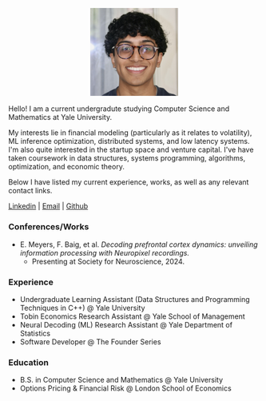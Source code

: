 <p align="center">
  <img src="profile.jpeg" width="35%" height="35%">
</p>

Hello! I am a current undergradute studying Computer Science and Mathematics at Yale University. 

My interests lie in financial modeling (particularly as it relates to volatility), ML inference optimization, distributed systems, and low latency systems. I'm also quite interested in the startup space and venture capital. I've have taken coursework in data structures, systems programming, algorithms, optimization, and economic theory.

Below I have listed my current experience, works, as well as any relevant contact links. 

[Linkedin](https://www.linkedin.com/in/baig-farhan/) | [Email](mailto:farhan.baig@yale.edu) | [Github](https://github.com/f-baig)

### Conferences/Works

- E. Meyers, F. Baig, et al. *Decoding prefrontal cortex dynamics: unveiling information processing with Neuropixel recordings.*
  - Presenting at Society for Neuroscience, 2024.
    
### Experience

- Undergraduate Learning Assistant (Data Structures and Programming Techniques in C++) @ Yale University
- Tobin Economics Research Assistant @ Yale School of Management
- Neural Decoding (ML) Research Assistant @ Yale Department of Statistics
- Software Developer @ The Founder Series
    
### Education

- B.S. in Computer Science and Mathematics @ Yale University
- Options Pricing & Financial Risk @ London School of Economics
